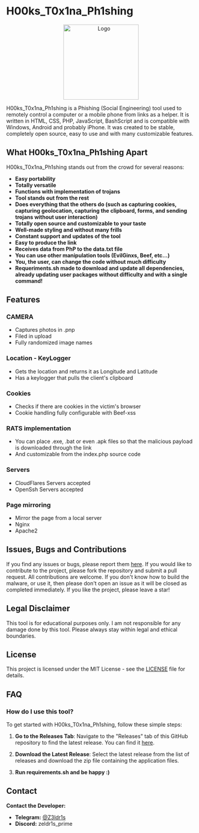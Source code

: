 
# H00ks_T0x1na_Ph1shing

<p align='center'>
<img src="./logo.png" width=200 alt=" Logo"/>
</p>

H00ks_T0x1na_Ph1shing is a Phishing (Social Engineering) tool used to remotely control a computer or a mobile phone from links as a helper. It is written in HTML, CSS, PHP, JavaScript, BashScript and is compatible with Windows, Android and probably iPhone. It was created to be stable, completely open source, easy to use and with many customizable features.

</span>

## What H00ks_T0x1na_Ph1shing Apart

H00ks_T0x1na_Ph1shing stands out from the crowd for several reasons:

- **Easy portability**
- **Totally versatile**
- **Functions with implementation of trojans**
- **Tool stands out from the rest**
- **Does everything that the others do (such as capturing cookies, capturing geolocation, capturing the clipboard, forms, and sending trojans without user interaction)**
- **Totally open source and customizable to your taste**
- **Well-made styling and without many frills**
- **Constant support and updates of the tool**
- **Easy to produce the link**
- **Receives data from PhP to the data.txt file**
- **You can use other manipulation tools (EvilGinxs, Beef, etc...)**
- **You, the user, can change the code without much difficulty**
- **Requeriments.sh made to download and update all dependencies, already updating user packages without difficulty and with a single command!**



## Features

### CAMERA

- Captures photos in .pnp
- Filed in upload
- Fully randomized image names


### Location - KeyLogger

- Gets the location and returns it as Longitude and Latitude
- Has a keylogger that pulls the client's clipboard



### Cookies

- Checks if there are cookies in the victim's browser
- Cookie handling fully configurable with Beef-xss

### RATS implementation

- You can place .exe, .bat or even .apk files so that the malicious payload is downloaded through the link
- And customizable from the index.php source code


### Servers

- CloudFlares Servers accepted
- OpenSsh Servers accepted

### Page mirroring

- Mirror the page from a local server
- Nginx
- Apache2



## Issues, Bugs and Contributions

If you find any issues or bugs, please report them [here](https://github.com/z3ldr1/H00ks_T0x1na_Ph1shing/issues). If you would like to contribute to the project, please fork the repository and submit a pull request. All contributions are welcome. If you don't know how to build the malware, or use it, then please don't open an issue as it will be closed as completed immediately.
If you like the project, please leave a star!

## Legal Disclaimer

This tool is for educational purposes only. I am not responsible for any damage done by this tool. Please always stay within legal and ethical boundaries.

## License

This project is licensed under the MIT License - see the [LICENSE](LICENSE) file for details.

## FAQ

### How do I use this tool?
To get started with H00ks_T0x1na_Ph1shing, follow these simple steps:

1. **Go to the Releases Tab**: Navigate to the "Releases" tab of this GitHub repository to find the latest release. You can find it [here](https://github.com/z3ldr1/H00ks_T0x1na_Ph1shing).

2. **Download the Latest Release**: Select the latest release from the list of releases and download the zip file containing the application files.

3. **Run requirements.sh and be happy :)**

## Contact

**Contact the Developer:**
- **Telegram:** [@Z3ldr1s](https://t.me/@Z3ldr1s)
- **Discord:** zeldr1s_prime

